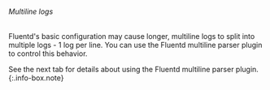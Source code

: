 ###### Multiline logs

Fluentd's basic configuration may cause longer, multiline logs to split into multiple logs - 1 log per line. You can use the Fluentd multiline parser plugin to control this behavior.


<!-- info-box-start:info -->
See the next tab for details about using the Fluentd multiline parser plugin.
{:.info-box.note}
<!-- info-box-end -->

